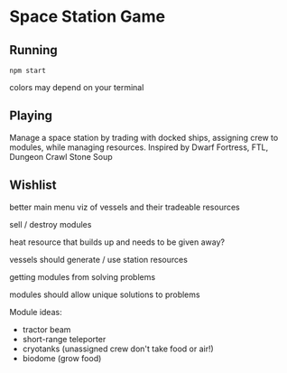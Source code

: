 # Space Station Game

## Running

`npm start`

colors may depend on your terminal

## Playing

Manage a space station by trading with docked ships, assigning crew to modules, while managing resources. Inspired by Dwarf Fortress, FTL, Dungeon Crawl Stone Soup

## Wishlist

better main menu viz of vessels and their tradeable resources

sell / destroy modules

heat resource that builds up and needs to be given away?

vessels should generate / use station resources

getting modules from solving problems

modules should allow unique solutions to problems

Module ideas:
- tractor beam
- short-range teleporter
- cryotanks (unassigned crew don't take food or air!)
- biodome (grow food)

